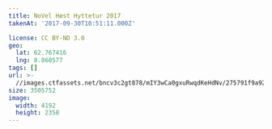 ```yaml
---
title: NoVel Høst Hyttetur 2017
takenAt: '2017-09-30T10:51:11.000Z'

license: CC BY-ND 3.0
geo:
  lat: 62.767416
  lng: 8.860577
tags: []
url: >-
  //images.ctfassets.net/bncv3c2gt878/mIY3wCa0gxuRwqdKeHdNv/275791f9a9296c6aeabde365d084fcd5/novel-hst-hyttetur-2017_37437032601_o
size: 3505752
image:
  width: 4192
  height: 2358
---
```

